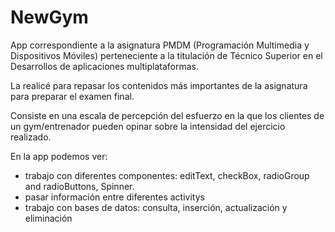 # NewGym

App correspondiente a la asignatura PMDM (Programación Multimedia y Dispositivos Móviles) perteneciente a la titulación de Técnico Superior en el Desarrollos de aplicaciones multiplataformas.

La realicé para repasar los contenidos más importantes de la asignatura para preparar el examen final.

Consiste en una escala de percepción del esfuerzo en la que los clientes de un gym/entrenador pueden opinar sobre la intensidad del ejercicio realizado.

En la app podemos ver:

- trabajo con diferentes componentes: editText, checkBox, radioGroup and radioButtons, Spinner.
- pasar información entre diferentes activitys
- trabajo con bases de datos: consulta, inserción, actualización y eliminación

